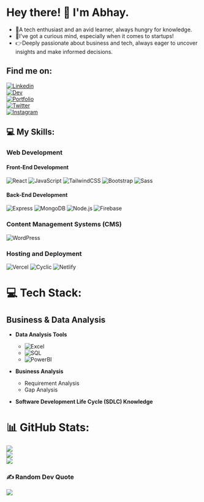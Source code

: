 
# Hey there! 👋 I'm Abhay.
<ul>
<li>🌱A tech enthusiast and an avid learner, always hungry for knowledge.</li>
<li>🎯I've got a curious mind, especially when it comes to startups!</li>
<li>👉Deeply passionate about business and tech, always eager to uncover insights and make informed decisions.</li>
</ul>


## Find me on:
[![Linkedin](https://img.shields.io/badge/Linkedin-%2300B3E6.svg?logo=Linkedin&logoColor=white)](https://www.linkedin.com/in/abhay-kumar-6586b220a/) <br>
[![Dev](https://img.shields.io/badge/Dev-%2300B3E6.svg?logo=Dev&logoColor=white)](https://dev.to/kumarabhay98)  
[![Portfolio](https://img.shields.io/badge/Portfolio-%2300B3E6.svg?logo=Portfolio&logoColor=white)](https://abhaykumarportfolio.netlify.app/)  
[![Twitter](https://img.shields.io/badge/Twitter-%2300B3E6.svg?logo=Twitter&logoColor=white)](https://twitter.com/KumarAbhay98)     
[![Instagram](https://img.shields.io/badge/Instagram-%2300B3E6.svg?logo=Instagram&logoColor=white)](https://www.instagram.com/abhay.sahil/)


## 💻 My Skills:
### Web Development

#### Front-End Development
![React](https://img.shields.io/badge/React-%2320232a.svg?style=for-the-badge&logo=react&logoColor=%2361DAFB)
![JavaScript](https://img.shields.io/badge/JavaScript-%2320232a.svg?style=for-the-badge&logo=javascript&logoColor=%23F7DF1E)
![TailwindCSS](https://img.shields.io/badge/TailwindCSS-%2320232a.svg?style=for-the-badge&logo=tailwind-css&logoColor=%2367B3E4)
![Bootstrap](https://img.shields.io/badge/Bootstrap-%2320232a.svg?style=for-the-badge&logo=bootstrap&logoColor=%23563D7C)
![Sass](https://img.shields.io/badge/Sass-%2320232a.svg?style=for-the-badge&logo=sass&logoColor=%23CC6699)

#### Back-End Development
![Express](https://img.shields.io/badge/Express-%2320232a.svg?style=for-the-badge&logo=express&logoColor=%23000000)
![MongoDB](https://img.shields.io/badge/MongoDB-%2320232a.svg?style=for-the-badge&logo=mongodb&logoColor=%234DB33D)
![Node.js](https://img.shields.io/badge/Node.js-%2320232a.svg?style=for-the-badge&logo=node.js&logoColor=%23339933)
![Firebase](https://img.shields.io/badge/Firebase-%2320232a.svg?style=for-the-badge&logo=firebase&logoColor=%23FFCA28)

### Content Management Systems (CMS)
![WordPress](https://img.shields.io/badge/WordPress-%2300B3E6.svg?style=for-the-badge&logo=wordpress&logoColor=white)

### Hosting and Deployment
![Vercel](https://img.shields.io/badge/Vercel-%2300B3E6.svg?style=for-the-badge&logo=vercel&logoColor=#00C7B7)
![Cyclic](https://img.shields.io/badge/Cyclic-%2300B3E6.svg?style=for-the-badge&logo=cyclic&logoColor=#00C7B7)
![Netlify](https://img.shields.io/badge/Netlify-%2300B3E6.svg?style=for-the-badge&logo=netlify&logoColor=#00C7B7)



# 💻 Tech Stack:



## Business & Data Analysis
- **Data Analysis Tools**
  - ![Excel](https://img.shields.io/badge/excel-%2300B3E6.svg?style=flat)
  - ![SQL](https://img.shields.io/badge/sql-%2300B3E6.svg?style=flat)
  - ![PowerBI](https://img.shields.io/badge/powerbi-%2300B3E6.svg?style=flat)

- **Business Analysis**
  - Requirement Analysis
  - Gap Analysis

- **Software Development Life Cycle (SDLC) Knowledge**

# 📊 GitHub Stats:
![](https://github-readme-stats.vercel.app/api?username=KumarAbhay98&theme=onedark&hide_border=true&include_all_commits=false&count_private=false)<br/>
![](https://github-readme-streak-stats.herokuapp.com/?user=KumarAbhay98&theme=onedark&hide_border=true)<br/>
![](https://github-readme-stats.vercel.app/api/top-langs/?username=KumarAbhay98&theme=onedark&hide_border=true&include_all_commits=false&count_private=false&layout=compact)


### ✍️ Random Dev Quote
![](https://quotes-github-readme.vercel.app/api?type=horizontal&theme=gruvbox)
</div>


